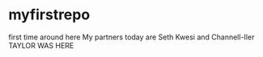 # myfirstrepo
first time around here
My partners today are Seth Kwesi and Channell-Iler
TAYLOR WAS HERE
